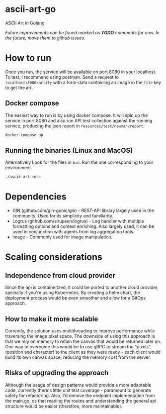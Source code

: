 # ascii-art-go
ASCII Art in Golang

_Future improvements can be found marked as **TODO** comments for now. In the future, move them to github issues._

# How to run

Once you run, the service will be available on port 8080 in your localhost. To test, I recommend using postman. Send a request to `localhost:8080/artify` with a form-data containing an image in the `file` key to get the art.

## Docker compose

The easiest way to run is by using docker compose. It will spin up the service in port 8080 and also run API test collection against the running service, producing the json report in `resources/test/newman/report`.

```bash
docker-compose up
```

## Running the binaries (Linux and MacOS)

Alternatively Look for the files in `bin`. Run the one corresponding to your environment.

```bash
./ascii-art-<os>
```

# Dependencies

- GIN (github.com/gin-gonic/gin) - REST-API library largely used in the community. Used for its simplicity and familiarity.
- Logrus (github.com/sirupsen/logrus) - Log handler with multiple formatting options and context enriching. Also largely used, it can be used in conjunction with agents from log aggregation tools.
- image - Commonly used for image manipulation.

# Scaling considerations

## Independence from cloud provider

Since the api is containerized, it could be ported to another cloud provider, specially if you're using Kubernetes. By creating a helm chart, the deployment process would be even smoother and allow for a GitOps approach.

## How to make it more scalable 

Currently, the solution uses multithreading to improve performance while traversing the image pixel space. The downside of using this approach is that we rely on memory to retain the canvas that would be returned later on. One way to overcome this would be to use gRPC to stream the "pixels" (position and character) to the client as they were ready - each client would build its own canvas space, reducing the memory cost from the server.

## Risks of upgrading the approach

Although the usage of design patterns would provide a more adaptable code, currently there's little unit test coverage - paramount to generate safety for refactoring. Also, I'd remove the endpoint implementation from the main.go, os that reading the routes and understanding the general api structure would be easier (therefore, more maintainable).